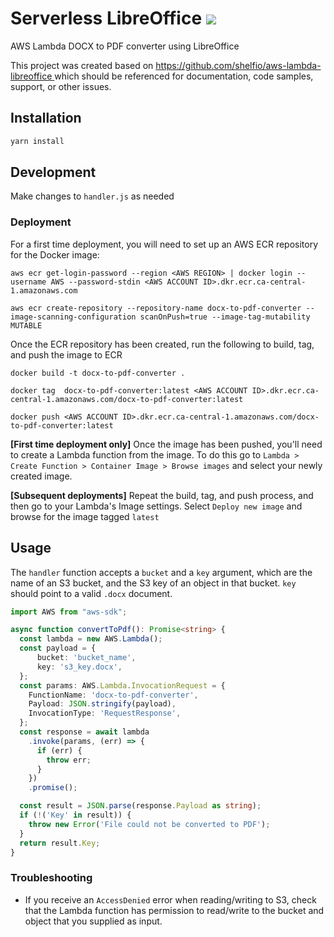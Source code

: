# Serverless LibreOffice ![](https://img.shields.io/badge/code_style-prettier-ff69b4.svg)

AWS Lambda DOCX to PDF converter using LibreOffice

<p align="left">
  This project was created based on <a href="https://github.com/shelfio/aws-lambda-libreoffice">
    https://github.com/shelfio/aws-lambda-libreoffice
  </a> which should be referenced for documentation, code samples, support, or other issues.
</p>

## Installation

```bash
yarn install
```

## Development

Make changes to `handler.js` as needed

### Deployment

For a first time deployment, you will need to set up an AWS ECR repository for the Docker image:

```
aws ecr get-login-password --region <AWS REGION> | docker login --username AWS --password-stdin <AWS ACCOUNT ID>.dkr.ecr.ca-central-1.amazonaws.com

aws ecr create-repository --repository-name docx-to-pdf-converter --image-scanning-configuration scanOnPush=true --image-tag-mutability MUTABLE
```

Once the ECR repository has been created, run the following to build, tag, and push the image to ECR

```
docker build -t docx-to-pdf-converter .

docker tag  docx-to-pdf-converter:latest <AWS ACCOUNT ID>.dkr.ecr.ca-central-1.amazonaws.com/docx-to-pdf-converter:latest

docker push <AWS ACCOUNT ID>.dkr.ecr.ca-central-1.amazonaws.com/docx-to-pdf-converter:latest
```

**[First time deployment only]** Once the image has been pushed, you'll need to create a Lambda function from the image. To do this go to `Lambda > Create Function > Container Image > Browse images` and select your newly created image.

**[Subsequent deployments]** Repeat the build, tag, and push process, and then go to your Lambda's Image settings. Select `Deploy new image` and browse for the image tagged `latest`

## Usage

The `handler` function accepts a `bucket` and a `key` argument, which are the name of an S3 bucket, and the S3 key of an object in that bucket. `key` should point to a valid `.docx` document.

```ts
import AWS from "aws-sdk";

async function convertToPdf(): Promise<string> {
  const lambda = new AWS.Lambda();
  const payload = {
      bucket: 'bucket_name',
      key: 's3_key.docx',
  };
  const params: AWS.Lambda.InvocationRequest = {
    FunctionName: 'docx-to-pdf-converter',
    Payload: JSON.stringify(payload),
    InvocationType: 'RequestResponse',
  };
  const response = await lambda
    .invoke(params, (err) => {
      if (err) {
        throw err;
      }
    })
    .promise();

  const result = JSON.parse(response.Payload as string);
  if (!('Key' in result)) {
    throw new Error('File could not be converted to PDF');
  }
  return result.Key;
}
```

### Troubleshooting

- If you receive an `AccessDenied` error when reading/writing to S3, check that the Lambda function has permission to read/write to the bucket and object that you supplied as input.
